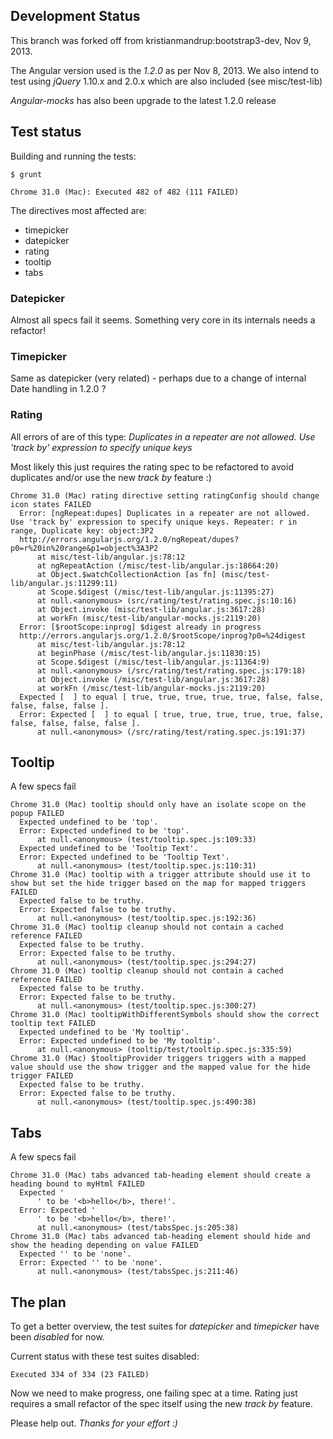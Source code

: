 ## Development Status

This branch was forked off from kristianmandrup:bootstrap3-dev, Nov 9, 2013.

The Angular version used is the *1.2.0* as per Nov 8, 2013. We also intend to test using *jQuery* 1.10.x and 2.0.x which are also included (see misc/test-lib)

*Angular-mocks* has also been upgrade to the latest 1.2.0 release

## Test status

Building and running the tests:

`$ grunt`

`Chrome 31.0 (Mac): Executed 482 of 482 (111 FAILED)`

The directives most affected are:

* timepicker
* datepicker
* rating
* tooltip
* tabs

### Datepicker
Almost all specs fail it seems. Something very core in its internals needs a refactor!

### Timepicker
Same as datepicker (very related) - perhaps due to a change of internal Date handling in 1.2.0 ?

### Rating

All errors of are of this type: *Duplicates in a repeater are not allowed. Use 'track by' expression to specify unique keys*

Most likely this just requires the rating spec to be refactored to avoid duplicates and/or use the new *track by* feature :)

```
Chrome 31.0 (Mac) rating directive setting ratingConfig should change icon states FAILED
  Error: [ngRepeat:dupes] Duplicates in a repeater are not allowed. Use 'track by' expression to specify unique keys. Repeater: r in range, Duplicate key: object:3P2
  http://errors.angularjs.org/1.2.0/ngRepeat/dupes?p0=r%20in%20range&p1=object%3A3P2
      at misc/test-lib/angular.js:78:12
      at ngRepeatAction (/misc/test-lib/angular.js:18664:20)
      at Object.$watchCollectionAction [as fn] (misc/test-lib/angular.js:11299:11)
      at Scope.$digest (/misc/test-lib/angular.js:11395:27)
      at null.<anonymous> (src/rating/test/rating.spec.js:10:16)
      at Object.invoke (misc/test-lib/angular.js:3617:28)
      at workFn (misc/test-lib/angular-mocks.js:2119:20)
  Error: [$rootScope:inprog] $digest already in progress
  http://errors.angularjs.org/1.2.0/$rootScope/inprog?p0=%24digest
      at misc/test-lib/angular.js:78:12
      at beginPhase (/misc/test-lib/angular.js:11830:15)
      at Scope.$digest (/misc/test-lib/angular.js:11364:9)
      at null.<anonymous> (/src/rating/test/rating.spec.js:179:18)
      at Object.invoke (/misc/test-lib/angular.js:3617:28)
      at workFn (/misc/test-lib/angular-mocks.js:2119:20)
  Expected [  ] to equal [ true, true, true, true, true, false, false, false, false, false ].
  Error: Expected [  ] to equal [ true, true, true, true, true, false, false, false, false, false ].
      at null.<anonymous> (/src/rating/test/rating.spec.js:191:37)
```

## Tooltip 

A few specs fail

```
Chrome 31.0 (Mac) tooltip should only have an isolate scope on the popup FAILED
  Expected undefined to be 'top'.
  Error: Expected undefined to be 'top'.
      at null.<anonymous> (test/tooltip.spec.js:109:33)
  Expected undefined to be 'Tooltip Text'.
  Error: Expected undefined to be 'Tooltip Text'.
      at null.<anonymous> (test/tooltip.spec.js:110:31)
Chrome 31.0 (Mac) tooltip with a trigger attribute should use it to show but set the hide trigger based on the map for mapped triggers FAILED
  Expected false to be truthy.
  Error: Expected false to be truthy.
      at null.<anonymous> (test/tooltip.spec.js:192:36)
Chrome 31.0 (Mac) tooltip cleanup should not contain a cached reference FAILED
  Expected false to be truthy.
  Error: Expected false to be truthy.
      at null.<anonymous> (test/tooltip.spec.js:294:27)
Chrome 31.0 (Mac) tooltip cleanup should not contain a cached reference FAILED
  Expected false to be truthy.
  Error: Expected false to be truthy.
      at null.<anonymous> (test/tooltip.spec.js:300:27)
Chrome 31.0 (Mac) tooltipWithDifferentSymbols should show the correct tooltip text FAILED
  Expected undefined to be 'My tooltip'.
  Error: Expected undefined to be 'My tooltip'.
      at null.<anonymous> (tooltip/test/tooltip.spec.js:335:59)
Chrome 31.0 (Mac) $tooltipProvider triggers triggers with a mapped value should use the show trigger and the mapped value for the hide trigger FAILED
  Expected false to be truthy.
  Error: Expected false to be truthy.
      at null.<anonymous> (test/tooltip.spec.js:490:38)
```

## Tabs
A few specs fail

```
Chrome 31.0 (Mac) tabs advanced tab-heading element should create a heading bound to myHtml FAILED
  Expected '
      ' to be '<b>hello</b>, there!'.
  Error: Expected '
      ' to be '<b>hello</b>, there!'.
      at null.<anonymous> (test/tabsSpec.js:205:38)
Chrome 31.0 (Mac) tabs advanced tab-heading element should hide and show the heading depending on value FAILED
  Expected '' to be 'none'.
  Error: Expected '' to be 'none'.
      at null.<anonymous> (test/tabsSpec.js:211:46)
```

## The plan

To get a better overview, the test suites for *datepicker* and *timepicker* have been _disabled_ for now.

Current status with these test suites disabled:

`Executed 334 of 334 (23 FAILED)`

Now we need to make progress, one failing spec at a time. Rating just requires a small refactor of the spec itself using the new *track by* feature.

Please help out. *Thanks for your effort :)*


